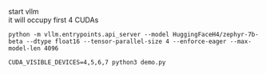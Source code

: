 start vllm  
it will occupy first 4 CUDAs
```
python -m vllm.entrypoints.api_server --model HuggingFaceH4/zephyr-7b-beta --dtype float16 --tensor-parallel-size 4 --enforce-eager --max-model-len 4096
```


```
CUDA_VISIBLE_DEVICES=4,5,6,7 python3 demo.py
```

